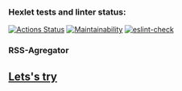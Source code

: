 ### Hexlet tests and linter status:
[![Actions Status](https://github.com/zakharovdm/frontend-project-lvl3/workflows/hexlet-check/badge.svg)](https://github.com/zakharovdm/frontend-project-lvl3/actions)
[![Maintainability](https://api.codeclimate.com/v1/badges/7df098b6a91c2b3eb74b/maintainability)](https://codeclimate.com/github/zakharovdm/frontend-project-lvl3/maintainability)
[![eslint-check](https://github.com/zakharovdm/frontend-project-lvl3/actions/workflows/eslint-check.yml/badge.svg)](https://github.com/zakharovdm/frontend-project-lvl3/actions/workflows/eslint-check.yml)

### RSS-Agregator
## [Lets's try](https://rss-agregator-tau.vercel.app/)
